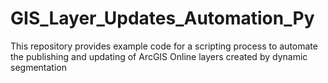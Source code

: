 # GIS_Layer_Updates_Automation_Py
This repository provides example code for a scripting process to automate the publishing and updating of ArcGIS Online layers created by dynamic segmentation
